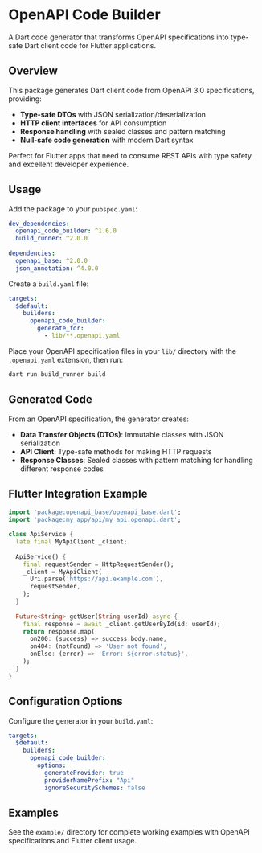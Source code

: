 # OpenAPI Code Builder

A Dart code generator that transforms OpenAPI specifications into type-safe Dart client code for Flutter applications.

## Overview

This package generates Dart client code from OpenAPI 3.0 specifications, providing:

- **Type-safe DTOs** with JSON serialization/deserialization
- **HTTP client interfaces** for API consumption
- **Response handling** with sealed classes and pattern matching
- **Null-safe code generation** with modern Dart syntax

Perfect for Flutter apps that need to consume REST APIs with type safety and excellent developer experience.

## Usage

Add the package to your `pubspec.yaml`:

```yaml
dev_dependencies:
  openapi_code_builder: ^1.6.0
  build_runner: ^2.0.0
  
dependencies:
  openapi_base: ^2.0.0
  json_annotation: ^4.0.0
```

Create a `build.yaml` file:

```yaml
targets:
  $default:
    builders:
      openapi_code_builder:
        generate_for:
          - lib/**.openapi.yaml
```

Place your OpenAPI specification files in your `lib/` directory with the `.openapi.yaml` extension, then run:

```bash
dart run build_runner build
```

## Generated Code

From an OpenAPI specification, the generator creates:

- **Data Transfer Objects (DTOs)**: Immutable classes with JSON serialization
- **API Client**: Type-safe methods for making HTTP requests
- **Response Classes**: Sealed classes with pattern matching for handling different response codes

## Flutter Integration Example

```dart
import 'package:openapi_base/openapi_base.dart';
import 'package:my_app/api/my_api.openapi.dart';

class ApiService {
  late final MyApiClient _client;
  
  ApiService() {
    final requestSender = HttpRequestSender();
    _client = MyApiClient(
      Uri.parse('https://api.example.com'),
      requestSender,
    );
  }
  
  Future<String> getUser(String userId) async {
    final response = await _client.getUserById(id: userId);
    return response.map(
      on200: (success) => success.body.name,
      on404: (notFound) => 'User not found',
      onElse: (error) => 'Error: ${error.status}',
    );
  }
}
```

## Configuration Options

Configure the generator in your `build.yaml`:

```yaml
targets:
  $default:
    builders:
      openapi_code_builder:
        options:
          generateProvider: true
          providerNamePrefix: "Api"
          ignoreSecuritySchemes: false
```

## Examples

See the `example/` directory for complete working examples with OpenAPI specifications and Flutter client usage.